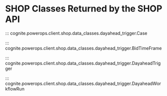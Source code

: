 # SHOP Classes Returned by the SHOP API

::: cognite.powerops.client.shop.data_classes.dayahead_trigger.Case

::: cognite.powerops.client.shop.data_classes.dayahead_trigger.BidTimeFrame

::: cognite.powerops.client.shop.data_classes.dayahead_trigger.DayaheadTrigger

::: cognite.powerops.client.shop.data_classes.dayahead_trigger.DayaheadWorkflowRun
